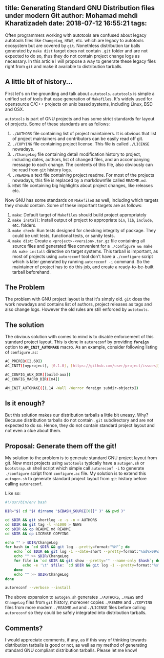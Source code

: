 title: Generating Standard GNU Distribution files under modern Git
author: Mohamad mehdi Kharatizadeh
date: 2018-07-12 16:55:21
tags:
---
Often programmers working with autotools are confused about legacy autotools files like `ChangeLog`, `NEWS`, etc. which are legacy to autotools ecosystem but are covered by `git`. Nonethless distribution tar balls generated by `make dist` target does not contain `.git` folder and are not expected to do so, thus they do not contain project change logs as necessary. In this article I will propose a way to generate these legacy files right from `git` and make it available to distribution tarballs.

## A little bit of history...

First let's on the grounding and talk about `autotools`. `autotools` is simple a unified set of tools that ease generation of `Makefile`s. It's widely used for opensource C/C++ projects on unix based systems, including Linux, BSD and OSX. 

`autotools` is part of GNU projects and has some strict standards for layout of projects. Some of these standards are as follows:

1. `./AUTHORS` file containing list of project maintainers. It is obvious that list of project maintainers and contributors can be easily read off git.
2. `./COPYING` file containing project license. This file is called `./LICENSE` nowadays.
3. `./ChangeLog` file containing detail modification history to project, including dates, authors, list of changed files, and an accompanying message to each change. The contents of this file, also obviously can be read from `git` history logs.
4. `./README` a text file containing project readme. For most of the projects nowadays, this file is replaced by a markdownfile called `README.md`.
5. `NEWS` file containing big highlights about project changes, like releases etc.

Now GNU has some standards on `Makefile`s as well, including which targets they should contain. Some of these important targets are as follows:

1. `make`: Default target of `Makefile`s should build project appropriately
2. `make install`: Install output of project to appropriate `bin`, `lib`, `include`, etc. folders.
3. `make check`: Run tests designed for checking integrity of package. They could be unit tests, functional tests, or sanity tests.
3. `make dist`: Create a `<project>-<version>.tar.gz` file containing all source files and generated files convenient for a `./configure && make && make install` directive on target systems. This tarball is important, as most of projects using `autoreconf` tool don't have a `./configure` script which is later generated by running `autoreconf -i` command. So the maintainer of project has to do this job, and create a ready-to-be-built tarball beforehand.

## The Problem

The problem with GNU project layout is that it's simply old. `git` does the work nowadays and contains list of authors, project releases as tags and also change logs. However the old rules are still enforced by `autotools`.

## The solution

The obvious solution with comes to mind is to disable enforcement of this standard project layout. This is done in `autoreconf` by providing **`foreign`** option to **`AM_INIT_AUTOMAKE`** macro. As an example, consider following listing of `configure.ac`:

```bash
AC_PREREQ([2.69])
AC_INIT([myproject], [0.1.0], [https://github.com/user/project/issues])

AC_CONFIG_AUX_DIR([build-aux])
AC_CONFIG_MACRO_DIR([m4])

AM_INIT_AUTOMAKE([1.14 -Wall -Werror foreign subdir-objects])
```

## Is it enough?

But this solution makes our distribution tarballs a little bit uneasy. Why? Because distribution tarballs do not contain `.git` subdirectory and are not expected to do so. Hence, they do not contain standard project layout and not even a clue about them.

## Proposal: Generate them off the git!

My solution to the problem is to generate standard GNU project layout from git. Now most projects using `autotools` typically have a `autogen.sh` or `bootstrap.sh` shell script which simple call `autoreconf -i` to generate `./configure` script from `configure.ac` file. My solution is to extend this `autogen.sh` to generate standard project layout from `git` history before calling `autoreconf`.

Like so:

```bash
#!/usr/bin/env bash

DIR="$( cd "$( dirname "${BASH_SOURCE[0]}" )" && pwd )"

cd $DIR && git shortlog -e -s -n > AUTHORS
cd $DIR && git tag -l -n1000 > NEWS
cd $DIR && cp README.md README
cd $DIR && cp LICENSE COPYING

echo "" > $DIR/ChangeLog
for hash in `cd $DIR && git log --pretty=format:"%H"`; do
    echo `cd $DIR && git log -1 --date=short --pretty=format:"%ad%x09%an%x09<%ae>" $hash` >> $DIR/ChangeLog
    echo "" >> $DIR/ChangeLog
    for file in `cd $DIR && git show --pretty="" --name-only $hash`; do
        echo -e '\t' $file: `cd $DIR && git log -1 --pretty=format:"%s" $hash` >> $DIR/ChangeLog
    done
    echo "" >> $DIR/ChangeLog
done

autoreconf --verbose --install
```

The above expansion to `autogen.sh` generates `./AUTHORS`, `./NEWS` and `ChangeLog` files from `git` history, moreover copies `./README` and `./COPYING` files from more modern `./README.md` and `./LICENSE` files before calling `autoreconf` so they could be safely integrated into distribution tarballs.

## Comments?

I would appreciate comments, if any, as if this way of thinking towards distribution tarballs is good or not, as well as my method of generating standard GNU compliant distribution tarballs. Please let me know!

